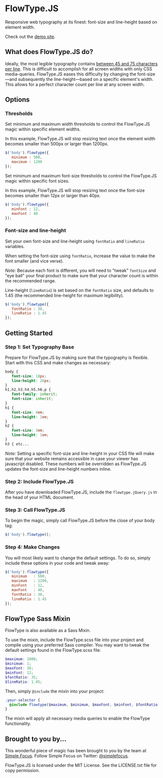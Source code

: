 # FlowType.JS #

Responsive web typography at its finest: font-size and line-height based on element width.

Check out the [demo site](http://simplefocus.com/flowtype).

## What does FlowType.JS do? ##

Ideally, the most legible typography contains [between 45 and 75 characters per line](http://webtypography.net/Rhythm_and_Proportion/Horizontal_Motion/2.1.2/). This is difficult to accomplish for all screen widths with only CSS media-queries. FlowType.JS eases this difficulty by changing the font-size—and subsequently the line-height—based on a specific element's width. This allows for a perfect character count per line at any screen width.

## Options ##

### Thresholds ###

Set minimum and maximum width thresholds to control the FlowType.JS magic within specific element widths.

In this example, FlowType.JS will stop resizing text once the element width becomes smaller than 500px or larger than 1200px.

```javascript
$('body').flowtype({
   minimum : 500,
   maximum : 1200
});
```

Set minimum and maximum font-size thresholds to control the FlowType.JS magic within specific font sizes.

In this example, FlowType.JS will stop resizing text once the font-size becomes smaller than 12px or larger than 40px.

```javascript
$('body').flowtype({
   minFont : 12,
   maxFont : 40
});
```

### Font-size and line-height ###

Set your own font-size and line-height using `fontRatio` and `lineRatio` variables.

When setting the font-size using `fontRatio`, increase the value to make the font smaller (and vice verse).

_Note:_ Because each font is different, you will need to "tweak" `fontSize` and "eye ball" your final product to make sure that your character count is within the recommended range.

Line-height (`lineRatio`) is set based on the `fontRatio` size, and defaults to 1.45 (the recommended line-height for maximum legibility).

```javascript
$('body').flowtype({
   fontRatio : 30,
   lineRatio : 1.45
});
```

## Getting Started ##

### Step 1: Set Typography Base ###

Prepare for FlowType.JS by making sure that the typography is flexible. Start with this CSS and make changes as necessary:

```css
body {
   font-size: 18px;
   line-height: 26px;
}
h1,h2,h3,h4,h5,h6,p {
   font-family: inherit;
   font-size: inherit;
}
h1 {
   font-size: 4em;
   line-height: 1em;
}
h2 {
   font-size: 3em;
   line-height: 1em;
}
h3 { etc...
```

_Note:_ Setting a specific font-size and line-height in your CSS file will make sure that your website remains accessible in case your viewer has javascript disabled. These numbers will be overridden as FlowType.JS updates the font-size and line-height numbers inline.

### Step 2: Include FlowType.JS ###

After you have downloaded FlowType.JS, include the `flowtype.jQuery.js` in the head of your HTML document.

### Step 3: Call FlowType.JS ###

To begin the magic, simply call FlowType.JS before the close of your body tag:

```javascript
$('body').flowtype();
```

### Step 4: Make Changes ###

You will most likely want to change the default settings. To do so, simply include these options in your code and tweak away:

```javascript
$('body').flowtype({
   minimum   : 500,
   maximum   : 1200,
   minFont   : 12,
   maxFont   : 40,
   fontRatio : 30,
   lineRatio : 1.45
});
```

## FlowType Sass Mixin ##

FlowType is also available as a Sass Mixin.

To use the mixin, include the FlowType.scss file into your project and compile using your preferred Sass compiler. You may want to tweak the default settings found in the FlowType.scss file:

```scss
$maximum: 1000;
$minimum: 1;
$maxFont: 36;
$minFont: 12;
$fontRatio: 35;
$lineRatio: 1.45;
```

Then, simply `@include` the mixin into your project:

```scss
.your-selector {
  @include flowtype($maximum, $minimum, $maxFont, $minFont, $fontRatio, $lineRatio);
}
```

The mixin will apply all necessary media queries to enable the FlowType functionality.

## Brought to you by... ##

This wonderful piece of magic has been brought to you by the team at [Simple Focus](http://simplefocus.com). Follow Simple Focus on Twitter: [@simplefocus](http://twitter.com/simplefocus).

FlowType.JS is licensed under the MIT License. See the LICENSE.txt file for copy permission.
